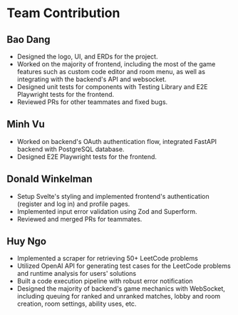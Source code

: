 # Team Contribution

## Bao Dang
- Designed the logo, UI, and ERDs for the project.
- Worked on the majority of frontend, including the most of the game features such as custom code editor and room menu, as well as integrating with the backend's API and websocket.
- Designed unit tests for components with Testing Library and E2E Playwright tests for the frontend.
- Reviewed PRs for other teammates and fixed bugs.

## Minh Vu
- Worked on backend's OAuth authentication flow, integrated FastAPI backend with PostgreSQL database.
- Designed E2E Playwright tests for the frontend.

## Donald Winkelman
- Setup Svelte's styling and implemented frontend's authentication (register and log in) and profile pages.
- Implemented input error validation using Zod and Superform.
- Reviewed and merged PRs for teammates.

## Huy Ngo
- Implemented a scraper for retrieving 50+ LeetCode problems
- Utilized OpenAI API for generating test cases for the LeetCode problems and runtime analysis for users' solutions
- Built a code execution pipeline with robust error notification
- Designed the majority of backend's game mechanics with WebSocket, including queuing for ranked and unranked matches, lobby and room creation, room settings, ability uses, etc.
